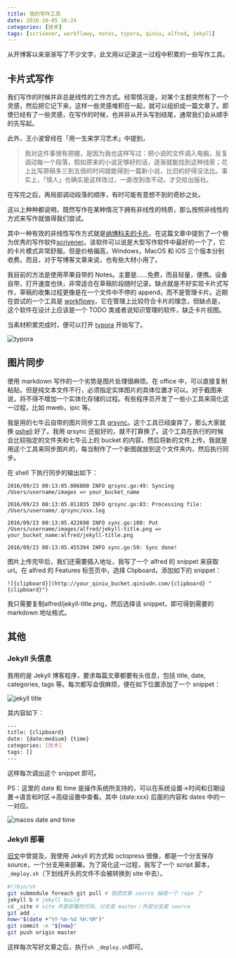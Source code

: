 ```yaml
---
title: 我的写作工具
date: 2016-10-05 16:24
categories: [技术]
tags: [scrivener, workflowy, notes, typora, qiniu, alfred, jekyll]
---
```


从开博客以来渐渐写了不少文字，此文用以记录这一过程中积累的一些写作工具。

## 卡片式写作

我们写作的时候并非总是线性的工作方式。经常情况是，对某个主题突然有了一个灵感，然后把它记下来，这样一些灵感堆积在一起，就可以组织成一篇文章了。即使已经有了一些灵感，在写作的时候，也并非从开头写到结尾，通常我们会从顺手的先写起。

此外，王小波曾经在「用一生来学习艺术」中提到，

> 我对这件事很有把握，是因为我也这样写过：把小说的文件调入电脑，反复调动每一个段落，假如原来的小说足够好的话，逐渐就能找到这种线索；花上比写原稿多三到五倍的时间就能得到一篇新小说，比旧的好得没法比。事实上，「情人」也确实是这样改过，一直改到改不动，才交给出版社。
>

在写完之后，再局部调动段落的顺序，有时可能有意想不到的奇妙之处。

这以上种种都说明，既然写作在某种情况下拥有非线性的特质，那么按照非线性的方式来写作就值得我们尝试。

其中一种有效的非线性写作方式就是[纳博科夫的卡片](http://www.yangzhiping.com/psy/nabokov.html)。在这篇文章中提到了一个极为优秀的写作软件[scrivener](https://www.literatureandlatte.com/scrivener.php)。该软件可以说是大型写作软件中最好的一个了，它的卡片模式非常舒服。但是价格偏高，Windows，MacOS 和 iOS 三个版本分别收费。而且，对于写博客文章来说，也有些大材小用了。

我目前的方法是使用苹果自带的 Notes。主要是……免费，而且轻量，便携。设备自带，打开速度也快，非常适合在草稿阶段随时记录。缺点就是不好实现卡片式写作，草稿的收集过程更像是在一个文件中不停的 append，而不是管理卡片。近期在尝试的一个工具是 [workflowy](https://workflowy.com/)，它在管理上比较符合卡片的理念，但缺点是，这个软件在设计上应该是一个 TODO 类或者说知识管理的软件，缺乏卡片视图。

当素材积累完成时，便可以打开 [typora](https://www.typora.io/) 开始写了。

![typora](http://wulfric.qiniudn.com/editor/typora.png "typora")

## 图片同步

使用 markdown 写作的一个劣势是图片处理很麻烦。在 office 中，可以直接复制粘贴，但是纯文本文件不行，必须指定实体图片的具体位置才可以。对于截图来说，将不得不增加一个实体化存储的过程。有些程序员开发了一些小工具来简化这一过程，比如 mweb，ipic 等。

我是用的七牛云自带的图片同步工具 [qrsync](http://o9gnz92z5.bkt.clouddn.com/code/v6/tool/qrsync.html)。这个工具已经废弃了，那么大家就换 [qshell](http://o9gnz92z5.bkt.clouddn.com/code/v6/tool/qshell.html) 好了。我用 qrsync 还挺好的，就不打算换了。这个工具在执行的时候会比较指定的文件夹和七牛云上的 bucket 的内容，然后将新的文件上传。我就是用这个工具来同步图片的，每当制作了一个新图就放到这个文件夹内，然后执行同步。

在 shell 下执行同步的输出如下：

```shell
2016/09/23 00:13:05.006800 INFO qrsync.go:49: Syncing /Users/username/images => your_bucket_name

2016/09/23 00:13:05.011035 INFO qrsync.go:83: Processing file: /Users/username/.qrsync/xxx.log

2016/09/23 00:13:05.422698 INFO sync.go:100: Put /Users/username/images/alfred/jekyll-title.png => your_bucket_name:alfred/jekyll-title.png

2016/09/23 00:13:05.455394 INFO sync.go:59: Sync done!
```

图片上传完毕后，我们还需要插入地址，我写了一个 alfred 的 snippet 来获取 url。在 alfred 的 Features 标签页中，选择 Clipboard，添加如下的 snippet：

```shell
![{clipboard}](http://your_qiniu_bucket.qiniudn.com/{clipboard} "{clipboard}")
```
我只需要复制alfred/jekyll-title.png，然后选择该 snippet，即可得到需要的 markdown 地址格式。

## 其他

### Jekyll 头信息

我用的是 Jekyll 博客程序，要求每篇文章都要有头信息，包括 title, date, categories, tags 等。每次都写会很麻烦，便在如下位置添加了一个 snippet：

![jekyll title](http://wulfric.qiniudn.com/alfred/jekyll-title.png "jekyll title")

其内容如下：

```bash
---
title: {clipboard}
date: {date:medium} {time}
categories: [技术]
tags: []
---
```
这样每次调出这个 snippet 即可。

PS：这里的 date 和 time 是操作系统所支持的，可以在系统设置->时间和日期设置->语言和时区->高级设置中查看。其中 {date:xxx} 后面的内容和 dates 中的一一对应。

![macos date and time](http://wulfric.qiniudn.com/macos/macos-date-time.png "macos date and time")

### Jekyll 部署

[旧文](/2014/09/jekyll-plugs/)中曾提及，我使用 Jekyll 的方式和 octopress 很像，都是一个分支保存 source，一个分支用来部署。为了简化这一过程，我写了一个 script 脚本，`_deploy.sh`（下划线开头的文件不会被转换到 site 中去）。

```bash
#!/bin/sh
git submodule foreach git pull # 我把文章 source 抽成一个 repo 了
jekyll b # jekyll build
cd _site # site 中是部署的代码，分支是 master；外层分支是 source
git add .
now="$(date +"%Y-%m-%d %H:%M")"
git commit -m "${now}"
git push origin master
```

这样每次写好文章之后，执行`sh _deploy.sh`即可。
